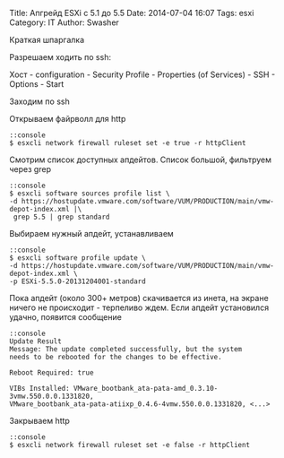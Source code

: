 Title: Апгрейд ESXi с 5.1 до 5.5
Date: 2014-07-04 16:07
Tags: esxi
Category: IT
Author: Swasher

Краткая шпаргалка

Разрешаем ходить по ssh:

Хост - configuration - Security Profile - Properties (of Services) - SSH - Options - Start
 
Заходим по ssh

Открываем файрволл для http

    ::console
    $ esxcli network firewall ruleset set -e true -r httpClient

Смотрим список доступных апдейтов. Список большой, фильтруем через grep

    ::console
    $ esxcli software sources profile list \
    -d https://hostupdate.vmware.com/software/VUM/PRODUCTION/main/vmw-depot-index.xml |\
     grep 5.5 | grep standard

Выбираем нужный апдейт, устанавливаем 

    ::console
    $ esxcli software profile update \
    -d https://hostupdate.vmware.com/software/VUM/PRODUCTION/main/vmw-depot-index.xml \
    -p ESXi-5.5.0-20131204001-standard

Пока апдейт (около 300+ метров) скачивается из инета, на экране ничего не происходит - терпеливо ждем. Если апдейт установился удачно, появится сообщение

    ::console
    Update Result
    Message: The update completed successfully, but the system
    needs to be rebooted for the changes to be effective.
    
    Reboot Required: true
    
    VIBs Installed: VMware_bootbank_ata-pata-amd_0.3.10-3vmw.550.0.0.1331820, 
    VMware_bootbank_ata-pata-atiixp_0.4.6-4vmw.550.0.0.1331820, <...>

Закрываем http 

    ::console
    $ esxcli network firewall ruleset set -e false -r httpClient